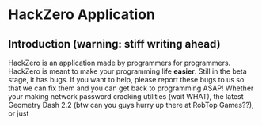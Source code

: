 # HackZero Application
## Introduction (warning: stiff writing ahead)
HackZero is an application made by programmers for programmers. HackZero is meant to make your programming life **easier**. Still in the beta stage, it has bugs. If you want to help, please report these bugs to us so that we can fix them and you can get back to programming ASAP! Whether your making network password cracking utilities (wait WHAT), the latest Geometry Dash 2.2 (btw can you guys hurry up there at RobTop Games??), or just 
